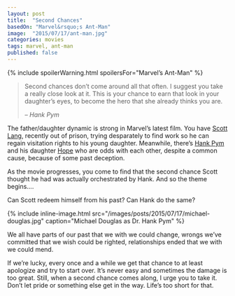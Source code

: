 ```yaml
---
layout: post
title:  "Second Chances"
basedOn: "Marvel&rsquo;s Ant-Man"
image:  "2015/07/17/ant-man.jpg"
categories: movies
tags: marvel, ant-man
published: false
---
```


{% include spoilerWarning.html spoilersFor="Marvel&rsquo;s Ant-Man" %}

<blockquote>
  <p>
    Second chances don&rsquo;t come around all that often. I suggest you take a really close look at it. 
    This is your chance to earn that look in your daughter&rsquo;s eyes, to become the hero that she already thinks you are.
  </p>
  
  <cite>
      &ndash; Hank Pym
  </cite>
</blockquote>

The father/daughter dynamic is strong in Marvel&rsquo;s latest film. You have <a href="https://en.wikipedia.org/wiki/Ant-Man_%28Scott_Lang%29" target="_blank">Scott Lang</a>, recently out of prison, trying desparately to find work so he can regain visitation rights to his young daughter. Meanwhile, there&rsquo;s <a href="https://en.wikipedia.org/wiki/Hank_Pym" target="_blank">Hank Pym</a> and his daughter <a href="https://en.wikipedia.org/wiki/Hope_Pym" target="_blank">Hope</a> who are odds with each other, despite a common cause, because of some past deception.

As the movie progresses, you come to find that the second chance Scott thought he had was actually orchestrated by Hank. And so the theme begins&hellip;.

Can Scott redeem himself from his past? Can Hank do the same?

{% include inline-image.html src="/images/posts/2015/07/17/michael-douglas.jpg" caption="Michael Douglas as Dr. Hank Pym" %}

We all have parts of our past that we with we could change, wrongs we&rsquo;ve committed that we wish could be righted, relationships ended that we with we could mend.

If we&rsquo;re lucky, every once and a while we get that chance to at least apologize and try to start over. It&rsquo;s never easy and sometimes the damage is too great. Still, when a second chance comes along, I urge you to take it. Don&rsquo;t let pride or something else get in the way. Life&rsquo;s too short for that.

